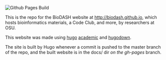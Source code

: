 ![Github Pages Build](https://github.com/biodash/biodash.github.io/workflows/github%20pages/badge.svg)

This is the repo for the BioDASH website at http://biodash.github.io, which hosts bioinformatics materials, a Code Club, and more,
by researchers at OSU.

This website was made using [hugo](http://gohugo.io/) [academic](https://sourcethemes.com/academic) and [hugodown](http://hugodown.r-lib.org/).

The site is built by Hugo whenever a commit is pushed to the master branch of the repo,
and the built website is in the docs/ dir *on the gh-pages* branch.

